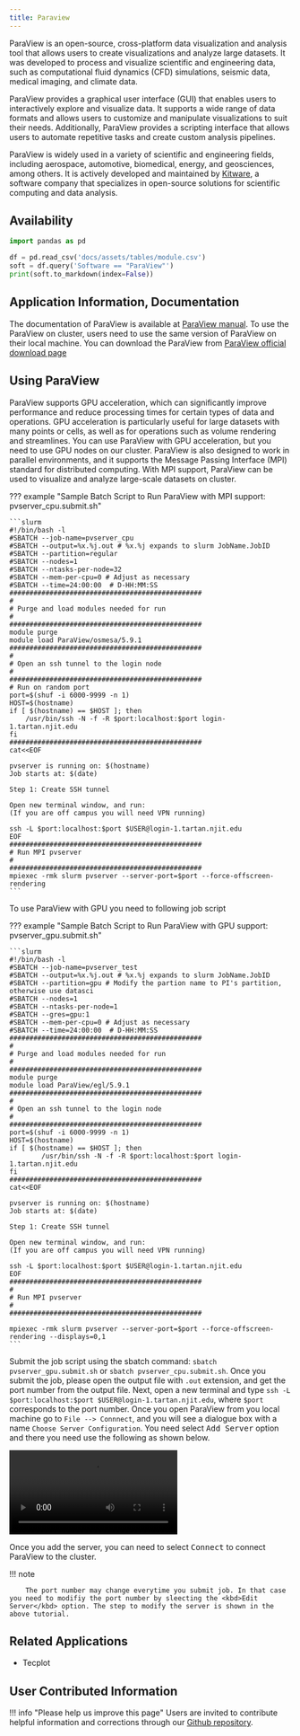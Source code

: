 ```yaml
---
title: Paraview
---
```

ParaView is an open-source, cross-platform data visualization and analysis tool that allows users to create visualizations and analyze large datasets. It was developed to process and visualize scientific and engineering data, such as computational fluid dynamics (CFD) simulations, seismic data, medical imaging, and climate data.

ParaView provides a graphical user interface (GUI) that enables users to interactively explore and visualize data. It supports a wide range of data formats and allows users to customize and manipulate visualizations to suit their needs. Additionally, ParaView provides a scripting interface that allows users to automate repetitive tasks and create custom analysis pipelines.

ParaView is widely used in a variety of scientific and engineering fields, including aerospace, automotive, biomedical, energy, and geosciences, among others. It is actively developed and maintained by [Kitware](https://www.kitware.com), a software company that specializes in open-source solutions for scientific computing and data analysis.

## Availability

```python exec="on"
import pandas as pd

df = pd.read_csv('docs/assets/tables/module.csv')
soft = df.query('Software == "ParaView"')
print(soft.to_markdown(index=False))
```
## Application Information, Documentation
The documentation of ParaView is available at [ParaView manual](https://docs.paraview.org/en/latest/index.html). To use the ParaView on cluster, users need to use the same version of ParaView on their local machine. You can download the ParaView from [ParaView official download page](https://www.paraview.org/download)

## Using ParaView
ParaView supports GPU acceleration, which can significantly improve performance and reduce processing times for certain types of data and operations. GPU acceleration is particularly useful for large datasets with many points or cells, as well as for operations such as volume rendering and streamlines.
You can use ParaView with GPU acceleration, but you need to use GPU nodes on our cluster. ParaView is also designed to work in parallel environments, and it supports the Message Passing Interface (MPI) standard for distributed computing. With MPI support, ParaView can be used to visualize and analyze large-scale datasets on cluster. 

??? example "Sample Batch Script to Run ParaView with MPI support: pvserver_cpu.submit.sh"

	```slurm
	#!/bin/bash -l
	#SBATCH --job-name=pvserver_cpu
    #SBATCH --output=%x.%j.out # %x.%j expands to slurm JobName.JobID
    #SBATCH --partition=regular
    #SBATCH --nodes=1
    #SBATCH --ntasks-per-node=32
    #SBATCH --mem-per-cpu=0 # Adjust as necessary
    #SBATCH --time=24:00:00  # D-HH:MM:SS
    ################################################
    #
    # Purge and load modules needed for run
    #
    ################################################
    module purge
    module load ParaView/osmesa/5.9.1
    ################################################
    #
    # Open an ssh tunnel to the login node
    #
    ################################################
    # Run on random port
    port=$(shuf -i 6000-9999 -n 1)
    HOST=$(hostname)
	if [ $(hostname) == $HOST ]; then
		/usr/bin/ssh -N -f -R $port:localhost:$port login-1.tartan.njit.edu
	fi
	################################################
	cat<<EOF

	pvserver is running on: $(hostname)
	Job starts at: $(date)
	
	Step 1: Create SSH tunnel
	
	Open new terminal window, and run:
	(If you are off campus you will need VPN running)
	
	ssh -L $port:localhost:$port $USER@login-1.tartan.njit.edu
	EOF
	################################################
	# Run MPI pvserver
	#
	################################################
	mpiexec -rmk slurm pvserver --server-port=$port --force-offscreen-rendering
	```
To use ParaView with GPU you need to following job script

??? example "Sample Batch Script to Run ParaView with GPU support: pvserver_gpu.submit.sh"

	```slurm
	#!/bin/bash -l
	#SBATCH --job-name=pvserver_test
	#SBATCH --output=%x.%j.out # %x.%j expands to slurm JobName.JobID
	#SBATCH --partition=gpu # Modify the partion name to PI's partition, otherwise use datasci
	#SBATCH --nodes=1
	#SBATCH --ntasks-per-node=1
	#SBATCH --gres=gpu:1
	#SBATCH --mem-per-cpu=0 # Adjust as necessary
	#SBATCH --time=24:00:00  # D-HH:MM:SS
	################################################
	#
	# Purge and load modules needed for run
	#
	################################################
	module purge
	module load ParaView/egl/5.9.1
	################################################
	#
	# Open an ssh tunnel to the login node
	#
	################################################
	port=$(shuf -i 6000-9999 -n 1)
	HOST=$(hostname)
	if [ $(hostname) == $HOST ]; then
			/usr/bin/ssh -N -f -R $port:localhost:$port login-1.tartan.njit.edu
	fi
	################################################
	cat<<EOF
	
	pvserver is running on: $(hostname)
	Job starts at: $(date)
	
	Step 1: Create SSH tunnel
	
	Open new terminal window, and run:
	(If you are off campus you will need VPN running)
	
	ssh -L $port:localhost:$port $USER@login-1.tartan.njit.edu
	EOF
	################################################
	#
	# Run MPI pvserver
	#
	################################################

	mpiexec -rmk slurm pvserver --server-port=$port --force-offscreen-rendering --displays=0,1
	```
Submit the job script using the sbatch command: `sbatch pvserver_gpu.submit.sh` or `sbatch pvserver_cpu.submit.sh`.
Once you submit the job, please open the output file with `.out` extension, and get the port number from the output file. Next, open a new terminal and type
`ssh -L $port:localhost:$port $USER@login-1.tartan.njit.edu`, where `$port` corresponds to the port number.
Once you open ParaView from you local machine go to `File --> Connnect`, and you will see a dialogue box with a name `Choose Server Configuration`. You need select <kbd>Add Server</kbd> option and there you need use the following as shown below.

<video src="../../../assets/images/ParaView-add-connection.mp4" controls>
  Your browser does not support the video tag.
</video>

Once you add the server, you can need to select <kbd>Connect</kbd> to connect ParaView to the cluster.

!!! note

		The port number may change everytime you submit job. In that case you need to modifiy the port number by sleecting the <kbd>Edit Server</kbd> option. The step to modify the server is shown in the above tutorial.
## Related Applications

* Tecplot

## User Contributed Information

!!! info "Please help us improve this page"
		Users are invited to contribute helpful information and corrections
		through our [Github repository](https://github.com/arcs-njit-edu/Docs/blob/main/CONTRIBUTING.md).


